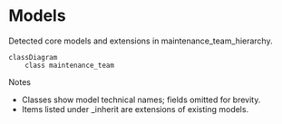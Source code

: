 # Models

Detected core models and extensions in maintenance_team_hierarchy.

```mermaid
classDiagram
    class maintenance_team
```

Notes
- Classes show model technical names; fields omitted for brevity.
- Items listed under _inherit are extensions of existing models.
